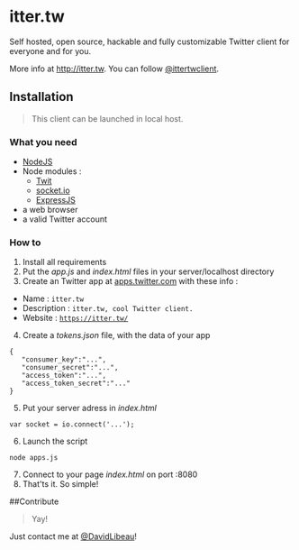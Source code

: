 # itter.tw
Self hosted, open source, hackable and fully customizable Twitter client for everyone and for you.

More info at http://itter.tw.
You can follow [@ittertwclient](https://twitter.com/ittertwclient).


## Installation
>This client can be launched in local host. 

### What you need
* [NodeJS](https://nodejs.org/)
* Node modules :
  - [Twit](https://www.npmjs.com/package/twit)
  - [socket.io](https://socket.io/)
  - [ExpressJS](https://expressjs.com/)
* a web browser
* a valid Twitter account

### How to
1. Install all requirements
2. Put the _app.js_ and _index.html_ files in your server/localhost directory
3. Create an Twitter app at [apps.twitter.com](https://apps.twitter.com/app/new) with these info :
  * Name : <code>itter.tw</code>
  * Description : <code>itter.tw, cool Twitter client.</code>
  * Website : <code>https://itter.tw/</code>
4. Create a _tokens.json_ file, with the data of your app

 ```
 {
    "consumer_key":"...",
    "consumer_secret":"...",
    "access_token":"...",
    "access_token_secret":"..."
 }
 ```
 
5. Put your server adress in _index.html_

 ```
 var socket = io.connect('...');
 ```
 
6. Launch the script

 ```
 node apps.js
 ```
 
7. Connect to your page _index.html_ on port :8080
8. That'ts it. So simple!


##Contribute

>Yay!

Just contact me at [@DavidLibeau](https://twitter.com/DavidLibeau)! 
